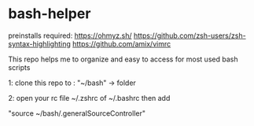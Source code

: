 # bash-helper

preinstalls required: 
https://ohmyz.sh/
https://github.com/zsh-users/zsh-syntax-highlighting
https://github.com/amix/vimrc


This repo helps me to organize and easy to access for most used bash scripts

1: clone this repo to : "~/bash" -> folder 

2: open your rc file ~/.zshrc of ~/.bashrc then add 

"source ~/bash/.generalSourceController"
